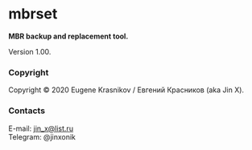 # mbrset

**MBR backup and replacement tool.**

Version 1.00.

### Copyright

Copyright © 2020 Eugene Krasnikov / Евгений Красников (aka Jin X).

### Contacts

E-mail: jin_x@list.ru<br>
Telegram: @jinxonik
